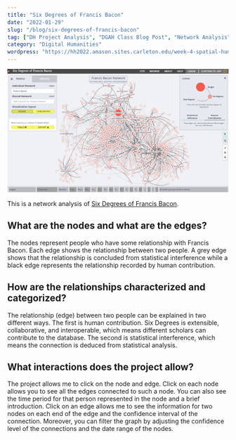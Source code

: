 ```yaml
---
title: "Six Degrees of Francis Bacon"
date: "2022-01-29"
slug: "/blog/six-degrees-of-francis-bacon"
tag: ["DH Project Analysis", "DGAH Class Blog Post", "Network Analysis"]
category: "Digital Humanities"
wordpress: "https://hh2022.amason.sites.carleton.edu/week-4-spatial-humanities/six-degrees-of-francis-bacon-2/"
---
```


![Screenshot of the website](./six-degrees-of-francis-bacon.png)

This is a network analysis of [Six Degrees of Francis Bacon](http://www.sixdegreesoffrancisbacon.com/).

## What are the nodes and what are the edges?

The nodes represent people who have some relationship with Francis Bacon. Each edge shows the relationship between two people. A grey edge shows that the relationship is concluded from statistical interference while a black edge represents the relationship recorded by human contribution.

## How are the relationships characterized and categorized?

The relationship (edge) between two people can be explained in two different ways. The first is human contribution. Six Degrees is extensible, collaborative, and interoperable, which means different scholars can contribute to the database. The second is statistical interference, which means the connection is deduced from statistical analysis.

## What interactions does the project allow?

The project allows me to click on the node and edge. Click on each node allows you to see all the edges connected to such a node. You can also see the time period for that person represented in the node and a brief introduction. Click on an edge allows me to see the information for two nodes on each end of the edge and the confidence interval of the connection. Moreover, you can filter the graph by adjusting the confidence level of the connections and the date range of the nodes.
